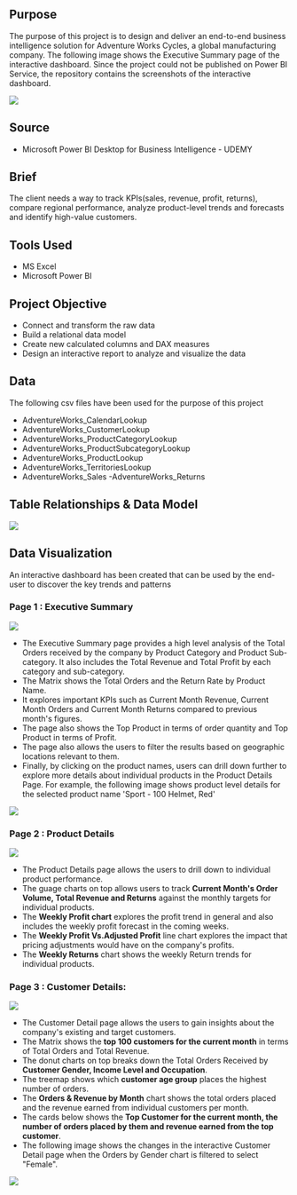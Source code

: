 
## Purpose 

The purpose of this project is to design and deliver an end-to-end business intelligence solution for Adventure Works Cycles, a global manufacturing company. The following image shows the Executive Summary page of the interactive dashboard. Since the project could not be published on Power BI Service, the repository contains the screenshots of the interactive dashboard.

![](images/exec_summary.png)

## Source

- Microsoft Power BI Desktop for Business Intelligence - UDEMY 

## Brief 

The client needs a way to track KPIs(sales, revenue, profit, returns), compare regional performance, analyze product-level trends and forecasts and identify high-value customers.

## Tools Used

- MS Excel
- Microsoft Power BI

## Project Objective 

- Connect and transform the raw data
- Build a relational data model
- Create new calculated columns and DAX measures
- Design an interactive report to analyze and visualize the data

## Data 

The following csv files have been used for the purpose of this project

- AdventureWorks_CalendarLookup
- AdventureWorks_CustomerLookup
- AdventureWorks_ProductCategoryLookup
- AdventureWorks_ProductSubcategoryLookup
- AdventureWorks_ProductLookup
- AdventureWorks_TerritoriesLookup
- AdventureWorks_Sales
-AdventureWorks_Returns

## Table Relationships & Data Model

![](images/relationship_view.png)

## Data Visualization

An interactive dashboard has been created that can be used by the end-user to discover the key trends and patterns

### Page 1 : Executive Summary

![](images/accessories_filter_example.png)

- The Executive Summary page provides a high level analysis of the Total Orders received by the company by Product Category and Product Sub-category. It also includes the Total Revenue and Total Profit by each category and sub-category.
- The Matrix shows the Total Orders and the Return Rate by Product Name.
- It explores important KPIs such as Current Month Revenue, Current Month Orders and Current Month Returns compared to previous month's figures.
- The page also shows the Top Product in terms of order quantity and Top Product in terms of Profit.
- The page also allows the users to filter the results based on geographic locations relevant to them.
- Finally, by clicking on the product names, users can drill down further to explore more details about individual products in the Product Details Page. For example, the following image shows product level details for the selected product name 'Sport - 100 Helmet, Red'

![](images/drillthrough_example.png)

### Page 2 : Product Details 

![](images/product_detail.png)

- The Product Details page allows the users to drill down to individual product performance.
- The guage charts on top allows users to track **Current Month's Order Volume, Total Revenue and Returns** against the monthly targets for individual products.
- The **Weekly Profit chart** explores the profit trend in general and also includes the weekly profit forecast in the coming weeks.
- The **Weekly Profit Vs.Adjusted Profit** line chart explores the impact that pricing adjustments would have on the company's profits.
- The **Weekly Returns** chart shows the weekly Return trends for individual products.

### Page 3 : Customer Details:

![](images/customer_detail.png)

- The Customer Detail page allows the users to gain insights about the company's existing and target customers.
- The Matrix shows the **top 100 customers for the current month** in terms of Total Orders and Total Revenue.
- The donut charts on top breaks down the Total Orders Received by **Customer Gender, Income Level and Occupation**.
- The treemap shows which **customer age group** places the highest number of orders.
- The **Orders & Revenue by Month** chart shows the total orders placed and the revenue earned from individual customers per month.
- The cards below shows the **Top Customer for the current month, the number of orders placed by them and revenue earned from the top customer**.
- The following image shows the changes in the interactive Customer Detail page when the Orders by Gender chart is filtered to select "Female".

![](images/gender_filter_example.png)
 




